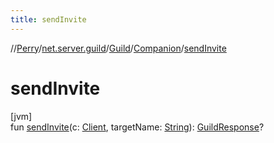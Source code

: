 ```yaml
---
title: sendInvite
---
```

//[Perry](../../../../index.html)/[net.server.guild](../../index.html)/[Guild](../index.html)/[Companion](index.html)/[sendInvite](send-invite.html)



# sendInvite



[jvm]\
fun [sendInvite](send-invite.html)(c: [Client](../../../client/-client/index.html), targetName: [String](https://kotlinlang.org/api/latest/jvm/stdlib/kotlin/-string/index.html)): [GuildResponse](../../-guild-response/index.html)?




